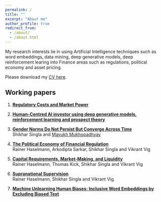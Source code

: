 ```yaml
---
permalink: /
title: ""
excerpt: "About me"
author_profile: true
redirect_from: 
  - /about/
  - /about.html
---
```

My research interests lie in using Artificial Intelligence techniques such as word embeddings, data mining, deep generative models, deep reinforcement learing into Finance areas such as regulations, political economy and asset pricing. 

Please download my [CV here](https://shikharsingla.com/files/cv.pdf).

## Working papers

1. **[Regulatory Costs and Market Power](https://shikharsingla.com/files/reg_costs_market_power_ss.pdf)**

2. **[Human-Centred AI investor using deep generative models, reinforcement learning and prospect theory]()**

3. **[Gender Norms Do Not Persist But Converge Across Time](https://papers.ssrn.com/sol3/papers.cfm?abstract_id=4183488)**\
Shikhar Singla and [Mayukh Mukhopadhyay](https://www.london.edu/phd/profiles/mayukh-ketan-mukhopadhyay)

4. **[The Political Economy of Financial Regulation](https://papers.ssrn.com/sol3/papers.cfm?abstract_id=4250919)**\
Rainer Haselmann, Arkodipta Sarkar, Shikhar Singla and Vikrant Vig

5. **[Capital Requirements, Market-Making, and Liquidity](https://papers.ssrn.com/sol3/papers.cfm?abstract_id=4250896)**\
Rainer Haselmann, Thomas Kick, Shikhar Singla and Vikrant Vig

6. **[Supranational Supervision]()**\
Rainer Haselmann, Shikhar Singla and Vikrant Vig

7. **[Machine Unlearning Human Biases: Inclusive Word Embeddings by Excluding Biased Text](https://shikharsingla.com/files/debias_ss.pdf)**


